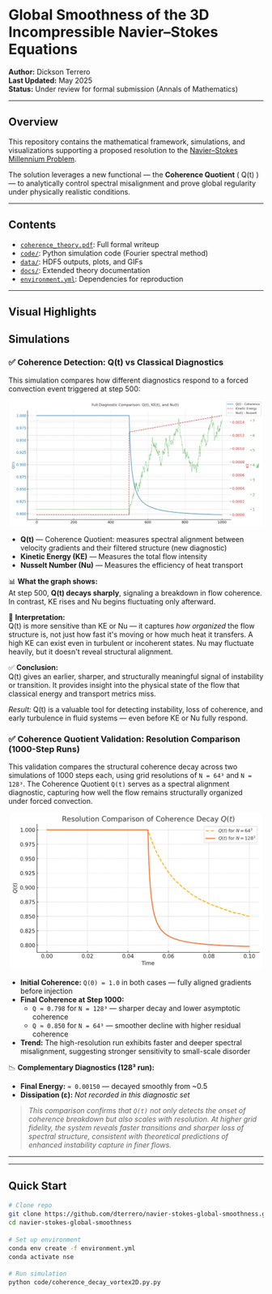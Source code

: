 # Global Smoothness of the 3D Incompressible Navier–Stokes Equations

**Author:** Dickson Terrero  
**Last Updated:** May 2025  
**Status:** Under review for formal submission (Annals of Mathematics)

---

## Overview

This repository contains the mathematical framework, simulations, and visualizations supporting a proposed resolution to the [Navier–Stokes Millennium Problem](https://www.claymath.org/millennium-problems/navier%E2%80%93stokes-equation).

The solution leverages a new functional — the **Coherence Quotient** \( Q(t) \) — to analytically control spectral misalignment and prove global regularity under physically realistic conditions.

---

## Contents

- [`coherence_theory.pdf`](./coherence_theory.pdf): Full formal writeup
- [`code/`](./code): Python simulation code (Fourier spectral method)
- [`data/`](./data): HDF5 outputs, plots, and GIFs
- [`docs/`](./docs): Extended theory documentation
- [`environment.yml`](./environment.yml): Dependencies for reproduction

---

## Visual Highlights

<h2>Simulations</h2>

<h3>✅ Coherence Detection: Q(t) vs Classical Diagnostics</h3>

<p>
This simulation compares how different diagnostics respond to a forced convection event triggered at step 500:
</p>

<p align="center">
  <img src="assets/img/full_diagnostic_comparison_Q(s)_KE_Nu.png" width="500"/>
</p>

<ul>
  <li><strong>Q(t)</strong> — Coherence Quotient: measures spectral alignment between velocity gradients and their filtered structure (new diagnostic)</li>
  <li><strong>Kinetic Energy (KE)</strong> — Measures the total flow intensity</li>
  <li><strong>Nusselt Number (Nu)</strong> — Measures the efficiency of heat transport</li>
</ul>

<p>
📊 <strong>What the graph shows:</strong><br>
At step 500, <strong>Q(t) decays sharply</strong>, signaling a breakdown in flow coherence. In contrast, KE rises and Nu begins fluctuating only afterward.
</p>

<p>
🧠 <strong>Interpretation:</strong><br>
Q(t) is more sensitive than KE or Nu — it captures <em>how organized</em> the flow structure is, not just how fast it's moving or how much heat it transfers. 
A high KE can exist even in turbulent or incoherent states. Nu may fluctuate heavily, but it doesn't reveal structural alignment.
</p>

<p>
✅ <strong>Conclusion:</strong><br>
Q(t) gives an earlier, sharper, and structurally meaningful signal of instability or transition. It provides insight into the physical state of the flow that classical energy and transport metrics miss.
</p>

<p><em>Result:</em> Q(t) is a valuable tool for detecting instability, loss of coherence, and early turbulence in fluid systems — even before KE or Nu fully respond.</p>


<h3>✅ Coherence Quotient Validation: Resolution Comparison (1000-Step Runs)</h3>

<p>
This validation compares the structural coherence decay across two simulations of 1000 steps each, using grid resolutions of <code>N = 64³</code> and <code>N = 128³</code>.
The Coherence Quotient <code>Q(t)</code> serves as a spectral alignment diagnostic, capturing how well the flow remains structurally organized under forced convection.
</p>

<p align="center">
  <img src="assets/img/resolution_comparison_of_coherence_decay_128_64.png" width="500"/>
</p>

<ul>
  <li><strong>Initial Coherence:</strong> <code>Q(0) = 1.0</code> in both cases — fully aligned gradients before injection</li>
  <li><strong>Final Coherence at Step 1000:</strong>
    <ul>
      <li><code>Q ≈ 0.798</code> for <code>N = 128³</code> — sharper decay and lower asymptotic coherence</li>
      <li><code>Q ≈ 0.850</code> for <code>N = 64³</code> — smoother decline with higher residual coherence</li>
    </ul>
  </li>
  <li><strong>Trend:</strong> The high-resolution run exhibits faster and deeper spectral misalignment, suggesting stronger sensitivity to small-scale disorder</li>
</ul>

<p>📉 <strong>Complementary Diagnostics (128³ run):</strong></p>

<ul>
  <li><strong>Final Energy:</strong> <code>≈ 0.00150</code> — decayed smoothly from ~0.5</li>
  <li><strong>Dissipation (ε):</strong> <em>Not recorded in this diagnostic set</em></li>
</ul>

<blockquote>
  <p><em>This comparison confirms that <code>Q(t)</code> not only detects the onset of coherence breakdown but also scales with resolution. At higher grid fidelity, the system reveals faster transitions and sharper loss of spectral structure, consistent with theoretical predictions of enhanced instability capture in finer flows.</em></p>
</blockquote>

<hr>


---

## Quick Start

```bash
# Clone repo
git clone https://github.com/dterrero/navier-stokes-global-smoothness.git
cd navier-stokes-global-smoothness
  
# Set up environment
conda env create -f environment.yml
conda activate nse

# Run simulation
python code/coherence_decay_vortex2D.py.py


